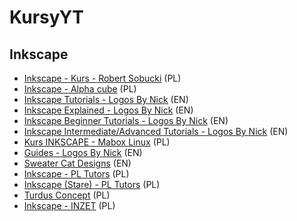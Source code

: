 # KursyYT

## Inkscape
  - [Inkscape - Kurs - Robert Sobucki](https://www.youtube.com/playlist?list=PLgEXMBTVUfOq7Ln4H_VJSuGROoM6ay813) (PL)
  - [Inkscape - Alpha cube](https://www.youtube.com/watch?v=bvA8BUxGUBw&list=PLa_5FJTA9uNWRNBrAJkxSmg9zSf-7vmzl) (PL)
  - [Inkscape Tutorials - Logos By Nick](https://www.youtube.com/playlist?list=PLynG8gQD-n8C-WYNovoPzWvxDMb1Ls_7S) (EN)
  - [Inkscape Explained - Logos By Nick](https://www.youtube.com/playlist?list=PLynG8gQD-n8Byyq30_FOq9ylUFL1nTkGC) (EN)
  - [Inkscape Beginner Tutorials - Logos By Nick](https://www.youtube.com/playlist?list=PLynG8gQD-n8BMplEVZVsoYlaRgqzG1qc4) (EN)
  - [Inkscape Intermediate/Advanced Tutorials - Logos By Nick](https://www.youtube.com/playlist?list=PLynG8gQD-n8AFcLFAkvqJYnQUiBweRh1y) (EN)
  - [Kurs INKSCAPE - Mabox Linux](https://www.youtube.com/playlist?list=PLAupdOLgu_zT97BoO2E_VhOt8AsMUR5ox) (PL)
  - [Guides - Logos By Nick](https://www.youtube.com/playlist?list=PLynG8gQD-n8B03uw6UKGVsO3Es2_G1CkH) (EN)
  - [Sweater Cat Designs](https://www.youtube.com/@SweaterCatDesigns/playlists) (EN)
  - [Inkscape - PL Tutors](https://www.youtube.com/playlist?list=PLIJJM1-zsiI488KTeb24VzBeOQpG3s9v5) (PL)
  - [Inkscape (Stare) - PL Tutors](https://www.youtube.com/playlist?list=PLIJJM1-zsiI5i06QS7s1bm0QmfjZ3xHIp) (PL)
  - [Turdus Concept](https://www.youtube.com/@TurdusConcept/search?query=Inkscape) (PL)
  - [Inkscape - INZET](https://www.youtube.com/playlist?list=PLmUsuDLFBtrvEVp7H9ykEvKB-PrfDAbG_) (PL)
